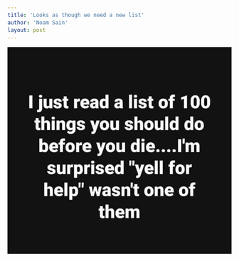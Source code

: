 ```yaml
---
title: 'Looks as though we need a new list'
author: 'Noam Sain'
layout: post
---
```


![](/assets/2020/2020-02-Yell-for-help.jpg)
